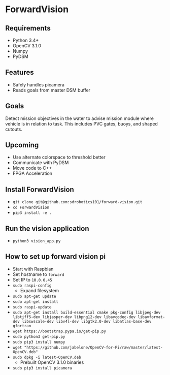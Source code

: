 # ForwardVision

## Requirements
* Python 3.4+
* OpenCV 3.1.0
* Numpy
* PyDSM

## Features
* Safely handles picamera
* Reads goals from master DSM buffer

## Goals
Detect mission objectives in the water to advise mission module where vehicle
is in relation to task. This includes PVC gates, buoys, and shaped cutouts.

## Upcoming
* Use alternate colorspace to threshold better
* Communicate with PyDSM
* Move code to C++
* FPGA Acceleration 

## Install ForwardVision
* `git clone git@github.com:sdrobotics101/forward-vision.git`
* `cd ForwardVision`
* `pip3 install -e .`

## Run the vision application
* `python3 vision_app.py` 

## How to set up forward vision pi
* Start with Raspbian
* Set hostname to `forward`
* Set IP to `10.0.0.45`
* `sudo raspi-config`
    * Expand filesystem
* `sudo apt-get update`
* `sudo apt-get install`
* `sudo raspi-update`
* `sudo apt-get install build-essential cmake pkg-config libjpeg-dev libtiff5-dev libjasper-dev libpng12-dev libavcodec-dev libavformat-dev libswscale-dev libv4l-dev libgtk2.0-dev libatlas-base-dev gfortran`
* `wget https://bootstrap.pypa.io/get-pip.py`
* `sudo python3 get-pip.py` 
* `sudo pip3 install numpy`
* `wget "https://github.com/jabelone/OpenCV-for-Pi/raw/master/latest-OpenCV.deb"`
* `sudo dpkg -i latest-OpenCV.deb`
    * Prebuilt OpenCV 3.1.0 binaries
* `sudo pip3 install picamera`
